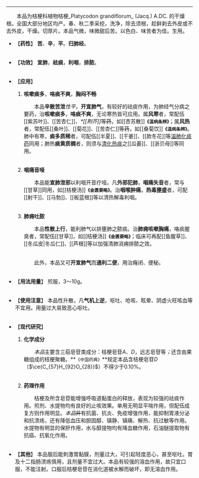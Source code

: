 ---
&emsp;&emsp;本品为桔梗科植物桔梗_Platycodon grandiflorum_ (Jacq.) A.DC. 的干燥根。全国大部分地区均产。春、秋二季采挖，洗净，除去须根，趁鲜剥去外皮或不去外皮，干燥。切厚片。本品气微，味微甜后苦。以色白、味苦者为佳。生用。

- 【**药性**】
	**苦**、**辛**，**平**。**归肺经**。<br></br>

- 【**功效**】
	**宣肺**，**祛痰**，**利咽**，**排脓**。<br></br>

- 【**应用**】
	1. **咳嗽痰多**，**咯痰不爽**，**胸闷不畅**
		
		&emsp;&emsp;本品**辛散苦泄**<dfn>性平</dfn>，**开宣肺气**，有较好的祛痰作用，为肺经气分病之要药，治**咳嗽痰多**，**咯痰不爽**，无论寒热皆可应用。属**风寒**者，常配伍[[紫苏叶]]、[[苦杏仁]]<dfn>、\*[[荆芥]]</dfn>等~~药~~，如[[杏苏散]]**`《温病条辨》`**；属**风热**者，常配伍[[桑叶]]、[[菊花]]、[[苦杏仁]]等~~药~~，如[[桑菊饮]]**`《温病条辨》`**。肺中有寒，**痰多质稀**者，可配伍[[半夏]]、[[干姜]]、[[款冬花]]等<ins>温肺化痰药</ins>同用；肺热**痰黄质稠**者，则须与<ins>清化热痰</ins>之[[瓜蒌]]、[[浙贝母]]等同用。<br></br>
	
	2. **咽痛音哑**
		
		&emsp;&emsp;本品能**宣肺泄邪**以利咽开音疗哑。凡**外邪犯肺**，**咽痛失音**者，常与[[甘草]]同用，如[[桔梗汤]]**`《金匮要略》`**。治**咽喉肿痛**，**热毒壅盛**者，可配[[射干]]、[[马勃]]、[[板蓝根]]等以清热解毒利咽。<br></br>
	
	3. **肺痈吐脓**
		
		&emsp;&emsp;本品**性散上行**，能利肺气以排壅肺之脓痰。治**肺痈咳嗽胸痛**，咯痰腥臭者，常配伍[[甘草]]，如[[桔梗汤]]**`《金匮要略》`**；临床可再配[[鱼腥草]]、[[冬瓜皮|冬瓜仁]]、[[芦根]]等以加强清肺消痈排脓之效。<br></br>

		&emsp;&emsp;此外，本品又可**开宣肺气**而**通利二便**，用治癃闭、便秘。<br></br>

- 【**用法用量**】
	煎服，3～10g。<br></br>

- 【**使用注意**】
	本品性升散，凡**气机上逆**，呕吐、呛咳、眩晕、阴虚火旺咳血等不宜用。用量过大易致恶心呕吐。<br></br>

- 【**现代研究**】
	1. **化学成分**
		
		&emsp;&emsp;<dfn>本品</dfn>主要含三萜皂苷类成分：桔梗皂苷$A$、$D$，远志皂苷等<dfn>；</dfn>还含由果糖组成的桔梗聚糖。**`《中国药典》`**规定本品含桔梗皂苷<dfn>$D$</dfn>（$\ce{C_{57}H_{92}O_{28}}$）不得少于0.10%。<br></br>
	
	2. **药理作用**
		
		&emsp;&emsp;桔梗及所含皂苷能增强呼吸道黏蛋白的释放，表现为较强的祛痰作用。煎剂、水提物均有良好的止咳效果。单用无明显平喘作用，但配伍成复方则作用明显。<dfn>本品</dfn>~~并~~有抗菌、抗炎、免疫增强作用<dfn>，</dfn>能抑制胃液分泌和抗溃疡，还有降低血压和胆固醇、镇静、镇痛、解热、抗过敏等作用。水提物有明显的保肝作用，水与醇提物均有降血糖作用，石油醚提取物有抗癌、抗氧化作用。<br></br>

- 【**其他**】
	本品服后能刺激胃黏膜，剂量过大，可引起轻度恶心，甚至呕吐。胃及十二指肠溃疡慎用，且剂量不宜过大。本品有较强的溶血作用，故只宜口服，不能注射。口服后桔梗皂苷在消化道被水解而破坏，即无溶血作用。